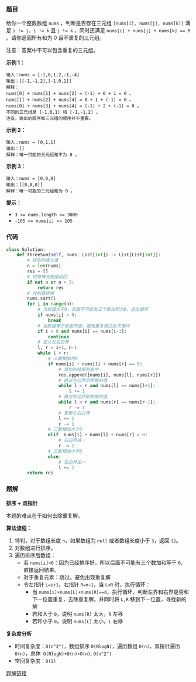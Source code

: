 ### 题目

给你一个整数数组 `nums` ，判断是否存在三元组 `[nums[i], nums[j], nums[k]]` 满足 `i != j`、`i != k` 且 `j != k` ，同时还满足 `nums[i] + nums[j] + nums[k] == 0` 。请你返回所有和为 0 且不重复的三元组。

注意：答案中不可以包含重复的三元组。
 

**示例 1：**

```
输入：nums = [-1,0,1,2,-1,-4]
输出：[[-1,-1,2],[-1,0,1]]
解释：
nums[0] + nums[1] + nums[2] = (-1) + 0 + 1 = 0 。
nums[1] + nums[2] + nums[4] = 0 + 1 + (-1) = 0 。
nums[0] + nums[3] + nums[4] = (-1) + 2 + (-1) = 0 。
不同的三元组是 [-1,0,1] 和 [-1,-1,2] 。
注意，输出的顺序和三元组的顺序并不重要。
```

**示例 2：**

```
输入：nums = [0,1,1]
输出：[]
解释：唯一可能的三元组和不为 0 。
```

**示例 3：**

```
输入：nums = [0,0,0]
输出：[[0,0,0]]
解释：唯一可能的三元组和为 0 。
```

**提示：**

- `3 <= nums.length <= 3000`
- `-105 <= nums[i] <= 105`


### 代码

```python
class Solution:
    def threeSum(self, nums: List[int]) -> List[List[int]]:
        # 获取列表长度
        n = len(nums)
        res = []
        # 特殊情况直接返回
        if not n or n < 3:
            return res
        # 对列表排序
        nums.sort()
        for i in range(n):
            # 当前值大于0，后面不可能有三个数加和为0，退出循环
            if nums[i] > 0:
                break
            # 当前值等于前面的值，避免重复跳过此次循环
            if i > 0 and nums[i] == nums[i-1]:
                continue
            # 定义左右边界
            l, r = i+1, n-1
            while l < r:
                # 三数相加为0
                if nums[i] + nums[l] + nums[r] == 0:
                    # 添加到结果列表中
                    res.append([nums[i], nums[l], nums[r]])
                    # 跳过左边界后相等的值
                    while l < r and nums[l] == nums[l+1]:
                        l += 1
                    # 跳过右边界前相等的值
                    while l < r and nums[r] == nums[r-1]:
                        r -= 1
                    # 更新左右边界
                    l += 1
                    r -= 1
                # 三数相加大于0
                elif  nums[i] + nums[l] + nums[r] > 0:
                    # 右边界减一
                    r -= 1
                # 三数相加小于0
                else:
                    # 左边界加一
                    l += 1
        return res
```

### 题解

**排序 + 双指针**

本题的难点在于如何去除重复解。

**算法流程：**
1. 特判，对于数组长度 `n`，如果数组为 `null` 或者数组长度小于 `3`，返回 `[]`。
2. 对数组进行排序。
3. 遍历排序后数组：
    - 若 `nums[i]>0`：因为已经排序好，所以后面不可能有三个数加和等于 `0`，直接返回结果。
    - 对于重复元素：跳过，避免出现重复解
    - 令左指针 `L=i+1`，右指针 `R=n−1`，当 `L<R` 时，执行循环：
        - 当 `nums[i]+nums[L]+nums[R]==0`，执行循环，判断左界和右界是否和下一位置重复，去除重复解。并同时将 `L,R` 移到下一位置，寻找新的解
        - 若和大于 `0`，说明 `nums[R]` 太大，`R` 左移
        - 若和小于 `0`，说明 `nums[L]` 太小，`L` 右移

**复杂度分析**
- 时间复杂度：`O(n^2^)`，数组排序 `O(Nlog⁡N)`，遍历数组 `O(n)`，双指针遍历 `O(n)`，总体` O(Nlog⁡N)+O(n)∗O(n)`, `O(n^2^)`
- 空间复杂度：`O(1)`

[题解链接](https://leetcode.cn/problems/3sum/solutions/39722/pai-xu-shuang-zhi-zhen-zhu-xing-jie-shi-python3-by/)